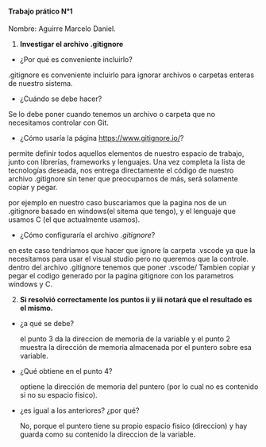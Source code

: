 #### Trabajo prático N°1

Nombre: Aguirre Marcelo Daniel.

1)  **Investigar el archivo .gitignore**

- ¿Por qué es conveniente incluirlo?

 .gitignore es conveniente incluirlo para ignorar archivos o carpetas enteras de nuestro sistema.

- ¿Cuándo se debe hacer?

 Se lo debe poner cuando tenemos un archivo o carpeta que no necesitamos controlar con Git.

- ¿Cómo usaría la página https://www.gitignore.io/?

 permite definir todos aquellos elementos de nuestro espacio de trabajo, junto con librerías, frameworks y lenguajes. Una vez completa la lista de tecnologías deseada, nos entrega directamente el código de nuestro archivo .gitignore sin tener que preocuparnos de más, será solamente copiar y pegar.

 por ejemplo en nuestro caso buscariamos que la pagina nos de un .gitignore basado en windows(el sitema que tengo), y el lenguaje que usamos C (el que actualmente usamos).

- ¿Cómo configuraría el archivo _.gitignore_?

 en este caso tendriamos que hacer que ignore la carpeta .vscode ya que la necesitamos para usar el visual studio pero no queremos que la controle.
 dentro del archivo .gitignore tenemos que poner .vscode/
 Tambien copiar y pegar el codigo generado por la pagina gitignore con los parametros windows y C.

 2)  **Si resolvió correctamente los puntos ii y iii notará que el resultado es el mismo.** 

  - ¿a qué se debe?

    el punto 3 da la direccion de memoria de la variable y el punto 2 muestra la dirección de memoria almacenada por el puntero sobre esa variable.

  - ¿Qué obtiene en el punto 4?

    optiene la dirección de memoria del puntero (por lo cual no es contenido si no su espacio fisico).

  - ¿es igual a los anteriores? ¿por qué?

    No, porque el puntero tiene su propio espacio fisico (direccion) y hay guarda como su contenido la direccion de la variable.



